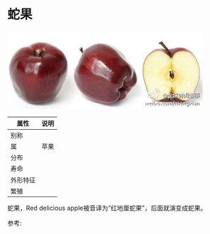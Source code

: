 # 蛇果

![](01.jpg)

|属性|说明|
| ---- | ---- |
| 别称||
| 属| 苹果|
| 分布||
| 寿命||
| 外形特征||
| 繁殖||

蛇果，Red delicious apple被音译为“红地厘蛇果”，后面就演变成蛇果。

参考:
